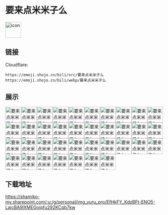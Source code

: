 # 要来点米米子么
<img src="https://emoji.shojo.cn/bili/src/要来点米米子么/icon.png" width="50" height="50" alt="icon">

## 链接
Cloudflare:
```
https://emoji.shojo.cn/bili/src/要来点米米子么
https://emoji.shojo.cn/bili/webp/要来点米米子么
```
## 展示
<img src="https://emoji.shojo.cn/bili/src/要来点米米子么/要来点米米子么-比心.png" width="50" height="50" alt="要来点米米子么-比心"><img src="https://emoji.shojo.cn/bili/src/要来点米米子么/要来点米米子么-吃瓜.png" width="50" height="50" alt="要来点米米子么-吃瓜"><img src="https://emoji.shojo.cn/bili/src/要来点米米子么/要来点米米子么-催更.png" width="50" height="50" alt="要来点米米子么-催更"><img src="https://emoji.shojo.cn/bili/src/要来点米米子么/要来点米米子么-哒咩.png" width="50" height="50" alt="要来点米米子么-哒咩"><img src="https://emoji.shojo.cn/bili/src/要来点米米子么/要来点米米子么-打call.png" width="50" height="50" alt="要来点米米子么-打call"><img src="https://emoji.shojo.cn/bili/src/要来点米米子么/要来点米米子么-弟！.png" width="50" height="50" alt="要来点米米子么-弟！"><img src="https://emoji.shojo.cn/bili/src/要来点米米子么/要来点米米子么-对不起.png" width="50" height="50" alt="要来点米米子么-对不起"><img src="https://emoji.shojo.cn/bili/src/要来点米米子么/要来点米米子么-饿饿.png" width="50" height="50" alt="要来点米米子么-饿饿"><img src="https://emoji.shojo.cn/bili/src/要来点米米子么/要来点米米子么-干杯.png" width="50" height="50" alt="要来点米米子么-干杯"><img src="https://emoji.shojo.cn/bili/src/要来点米米子么/要来点米米子么-擦擦汗.png" width="50" height="50" alt="要来点米米子么-擦擦汗"><img src="https://emoji.shojo.cn/bili/src/要来点米米子么/要来点米米子么-不可以涩涩.png" width="50" height="50" alt="要来点米米子么-不可以涩涩"><img src="https://emoji.shojo.cn/bili/src/要来点米米子么/要来点米米子么-给你来一拳.png" width="50" height="50" alt="要来点米米子么-给你来一拳"><img src="https://emoji.shojo.cn/bili/src/要来点米米子么/要来点米米子么-害怕.png" width="50" height="50" alt="要来点米米子么-害怕"><img src="https://emoji.shojo.cn/bili/src/要来点米米子么/要来点米米子么-好寄.png" width="50" height="50" alt="要来点米米子么-好寄"><img src="https://emoji.shojo.cn/bili/src/要来点米米子么/要来点米米子么-好耶.png" width="50" height="50" alt="要来点米米子么-好耶"><img src="https://emoji.shojo.cn/bili/src/要来点米米子么/要来点米米子么-急.png" width="50" height="50" alt="要来点米米子么-急"><img src="https://emoji.shojo.cn/bili/src/要来点米米子么/要来点米米子么-惊讶.png" width="50" height="50" alt="要来点米米子么-惊讶"><img src="https://emoji.shojo.cn/bili/src/要来点米米子么/要来点米米子么-钻.png" width="50" height="50" alt="要来点米米子么-钻"><img src="https://emoji.shojo.cn/bili/src/要来点米米子么/要来点米米子么-石.png" width="50" height="50" alt="要来点米米子么-石"><img src="https://emoji.shojo.cn/bili/src/要来点米米子么/要来点米米子么-剑！！.png" width="50" height="50" alt="要来点米米子么-剑！！"><img src="https://emoji.shojo.cn/bili/src/要来点米米子么/要来点米米子么-就这？.png" width="50" height="50" alt="要来点米米子么-就这？"><img src="https://emoji.shojo.cn/bili/src/要来点米米子么/要来点米米子么-开派对咯.png" width="50" height="50" alt="要来点米米子么-开派对咯"><img src="https://emoji.shojo.cn/bili/src/要来点米米子么/要来点米米子么-开心.png" width="50" height="50" alt="要来点米米子么-开心"><img src="https://emoji.shojo.cn/bili/src/要来点米米子么/要来点米米子么-可怜.png" width="50" height="50" alt="要来点米米子么-可怜"><img src="https://emoji.shojo.cn/bili/src/要来点米米子么/要来点米米子么-哭哭.png" width="50" height="50" alt="要来点米米子么-哭哭"><img src="https://emoji.shojo.cn/bili/src/要来点米米子么/要来点米米子么-你先别急.png" width="50" height="50" alt="要来点米米子么-你先别急"><img src="https://emoji.shojo.cn/bili/src/要来点米米子么/要来点米米子么-弱爆.png" width="50" height="50" alt="要来点米米子么-弱爆"><img src="https://emoji.shojo.cn/bili/src/要来点米米子么/要来点米米子么-生气.png" width="50" height="50" alt="要来点米米子么-生气"><img src="https://emoji.shojo.cn/bili/src/要来点米米子么/要来点米米子么-生日快乐.png" width="50" height="50" alt="要来点米米子么-生日快乐"><img src="https://emoji.shojo.cn/bili/src/要来点米米子么/要来点米米子么-实力.png" width="50" height="50" alt="要来点米米子么-实力"><img src="https://emoji.shojo.cn/bili/src/要来点米米子么/要来点米米子么-投币.png" width="50" height="50" alt="要来点米米子么-投币"><img src="https://emoji.shojo.cn/bili/src/要来点米米子么/要来点米米子么-问号.png" width="50" height="50" alt="要来点米米子么-问号"><img src="https://emoji.shojo.cn/bili/src/要来点米米子么/要来点米米子么-下次一定.png" width="50" height="50" alt="要来点米米子么-下次一定"><img src="https://emoji.shojo.cn/bili/src/要来点米米子么/要来点米米子么-一键三连.png" width="50" height="50" alt="要来点米米子么-一键三连"><img src="https://emoji.shojo.cn/bili/src/要来点米米子么/要来点米米子么-永远爱你.png" width="50" height="50" alt="要来点米米子么-永远爱你"><img src="https://emoji.shojo.cn/bili/src/要来点米米子么/要来点米米子么-贴贴.png" width="50" height="50" alt="要来点米米子么-贴贴"><img src="https://emoji.shojo.cn/bili/src/要来点米米子么/要来点米米子么-累.png" width="50" height="50" alt="要来点米米子么-累">

## 下载地址

https://shamiko-my.sharepoint.com/:u:/g/personal/img_yuru_pro/EfHkFY_KdzBFt-ENO5-LajcBA9lXMEGoipfu292KCqb7kw